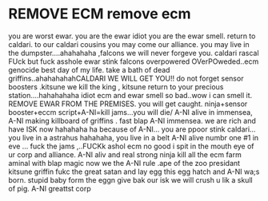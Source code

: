 # REMOVE ECM remove ecm
you are worst ewar. you are the ewar idiot you are the ewar smell. return to caldari. to our caldari cousins you may come our alliance. you may live in the dumpster….ahahahaha ,falcons we will never forgeve you. caldari rascal FUck but fuck asshole ewar stink falcons overpowered OVerPOweded..ecm genocide best day of my life. take a bath of dead griffins..ahahahahahCALDARI WE WILL GET YOU!! do not forget sensor boosters .kitsune we kill the king , kitsune return to your precious station….hahahahaha idiot ecm and ewar smell so bad..wow i can smell it. REMOVE EWAR FROM THE PREMISES. you will get caught. ninja+sensor booster+eccm script+A-NI=kill jams…you will die/ A-NI alive in immensea, A-NI making killboard of griffins . fast blap A-NI immensea. we are rich and have ISK now hahahaha ha because of A-NI… you are ppoor stink caldari… you live in a astrahus hahahaha, you live in a belt
A-NI alive numbr one #1 in eve … fuck the jams ,..FUCKk ashol ecm no good i spit in the mouth eye of ur corp and alliance. A-NI aliv and real strong ninja kill all the ecm farm aminal with blap magic now we the A-NI rule .ape of the zoo presidant kitsune griffin fukc the great satan and lay egg this egg hatch and A-NI wa;s born. stupid baby form the eggn give bak our isk we will crush u lik a skull of pig. A-NI greattst corp